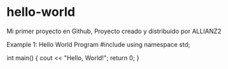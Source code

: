 # hello-world
Mi primer proyecto en Github,
Proyecto creado y distribuido por ALLIANZ2

Example 1: Hello World Program
#include <iostream>
using namespace std;

int main() 
{
    cout << "Hello, World!";
    return 0;
}
